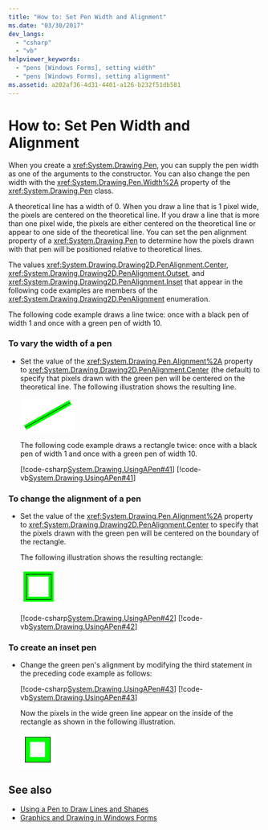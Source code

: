 ```yaml
---
title: "How to: Set Pen Width and Alignment"
ms.date: "03/30/2017"
dev_langs: 
  - "csharp"
  - "vb"
helpviewer_keywords: 
  - "pens [Windows Forms], setting width"
  - "pens [Windows Forms], setting alignment"
ms.assetid: a202af36-4d31-4401-a126-b232f51db581
---
```

# How to: Set Pen Width and Alignment
When you create a <xref:System.Drawing.Pen>, you can supply the pen width as one of the arguments to the constructor. You can also change the pen width with the <xref:System.Drawing.Pen.Width%2A> property of the <xref:System.Drawing.Pen> class.  
  
 A theoretical line has a width of 0. When you draw a line that is 1 pixel wide, the pixels are centered on the theoretical line. If you draw a line that is more than one pixel wide, the pixels are either centered on the theoretical line or appear to one side of the theoretical line. You can set the pen alignment property of a <xref:System.Drawing.Pen> to determine how the pixels drawn with that pen will be positioned relative to theoretical lines.  
  
 The values <xref:System.Drawing.Drawing2D.PenAlignment.Center>, <xref:System.Drawing.Drawing2D.PenAlignment.Outset>, and <xref:System.Drawing.Drawing2D.PenAlignment.Inset> that appear in the following code examples are members of the <xref:System.Drawing.Drawing2D.PenAlignment> enumeration.  
  
 The following code example draws a line twice: once with a black pen of width 1 and once with a green pen of width 10.  
  
### To vary the width of a pen  
  
-   Set the value of the <xref:System.Drawing.Pen.Alignment%2A> property to <xref:System.Drawing.Drawing2D.PenAlignment.Center> (the default) to specify that pixels drawn with the green pen will be centered on the theoretical line. The following illustration shows the resulting line.  
  
     ![A black thin line with green highlight.](./media/how-to-set-pen-width-and-alignment/green-pixels-centered-line.gif)  
  
     The following code example draws a rectangle twice: once with a black pen of width 1 and once with a green pen of width 10.  
  
     [!code-csharp[System.Drawing.UsingAPen#41](~/samples/snippets/csharp/VS_Snippets_Winforms/System.Drawing.UsingAPen/CS/Class1.cs#41)]
     [!code-vb[System.Drawing.UsingAPen#41](~/samples/snippets/visualbasic/VS_Snippets_Winforms/System.Drawing.UsingAPen/VB/Class1.vb#41)]  
  
### To change the alignment of a pen  
  
-   Set the value of the <xref:System.Drawing.Pen.Alignment%2A> property to <xref:System.Drawing.Drawing2D.PenAlignment.Center> to specify that the pixels drawn with the green pen will be centered on the boundary of the rectangle.  
  
     The following illustration shows the resulting rectangle:
  
     ![A rectangle drawn with black thin lines with green highlight.](./media/how-to-set-pen-width-and-alignment/green-pixels-centered-rectangle.gif)  
  
     [!code-csharp[System.Drawing.UsingAPen#42](~/samples/snippets/csharp/VS_Snippets_Winforms/System.Drawing.UsingAPen/CS/Class1.cs#42)]
     [!code-vb[System.Drawing.UsingAPen#42](~/samples/snippets/visualbasic/VS_Snippets_Winforms/System.Drawing.UsingAPen/VB/Class1.vb#42)]  
  
### To create an inset pen  
  
-   Change the green pen's alignment by modifying the third statement in the preceding code example as follows:  
  
     [!code-csharp[System.Drawing.UsingAPen#43](~/samples/snippets/csharp/VS_Snippets_Winforms/System.Drawing.UsingAPen/CS/Class1.cs#43)]
     [!code-vb[System.Drawing.UsingAPen#43](~/samples/snippets/visualbasic/VS_Snippets_Winforms/System.Drawing.UsingAPen/VB/Class1.vb#43)]  
  
     Now the pixels in the wide green line appear on the inside of the rectangle as shown in the following illustration.  
  
     ![Illustration showing green pixels inside a rectangle.](./media/how-to-set-pen-width-and-alignment/green-pixels-inside-rectangle.gif)  
  
## See also
- [Using a Pen to Draw Lines and Shapes](using-a-pen-to-draw-lines-and-shapes.md)
- [Graphics and Drawing in Windows Forms](graphics-and-drawing-in-windows-forms.md)
